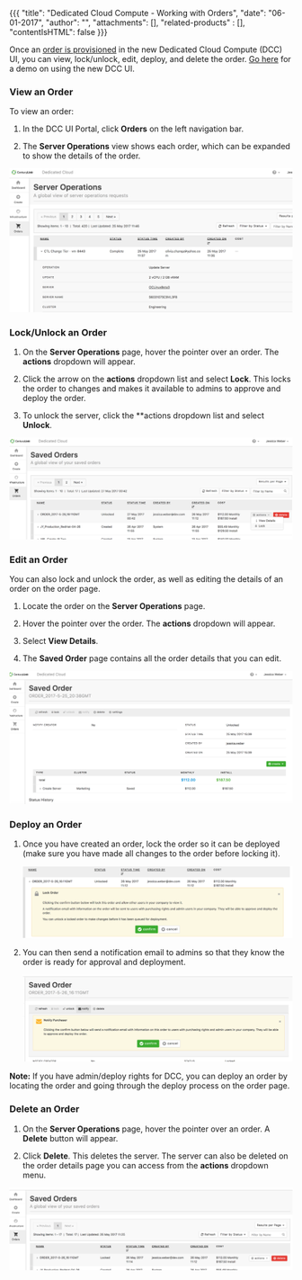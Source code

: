 {{{
"title": "Dedicated Cloud Compute - Working with Orders",
"date": "06-01-2017",
"author": "",
"attachments": [],
"related-products" : [],
"contentIsHTML": false
}}}

Once an [order is provisioned](./dcc-ui-provisioning-orders.md) in the new Dedicated Cloud Compute (DCC) UI, you can view, lock/unlock, edit, deploy, and delete the order. [Go here](./dcc-ui-demo-videos.md) for a demo on using the new DCC UI.

### View an Order

To view an order:

1. In the DCC UI Portal, click **Orders** on the left navigation bar.

2. The **Server Operations** view shows each order, which can be expanded to show the details of the order.

![dashboard](../../images/dcc-ui-working-with-orders-1.png)

### Lock/Unlock an Order

1. On the **Server Operations** page, hover the pointer over an order. The **actions** dropdown will appear.

2. Click the arrow on the **actions** dropdown list and select **Lock**. This locks the order to changes and makes it available to admins to approve and deploy the order.

3. To unlock the server, click the **actions dropdown list and select **Unlock**.

![dashboard](../../images/dcc-ui-working-with-orders-2.png)

### Edit an Order

You can also lock and unlock the order, as well as editing the details of an order on the order page.

1. Locate the order on the **Server Operations** page.

2. Hover the pointer over the order. The **actions** dropdown will appear.

3. Select **View Details**.

4. The **Saved Order** page contains all the order details that you can edit.

![dashboard](../../images/dcc-ui-working-with-orders-3.png)

### Deploy an Order

1. Once you have created an order, lock the order so it can be deployed (make sure you have made all changes to the order before locking it).

    ![dashboard](../../images/dcc-ui-working-with-orders-4.png)

2. You can then send a notification email to admins so that they know the order is ready for approval and deployment.

    ![dashboard](../../images/dcc-ui-working-with-orders-5.png)

**Note:** If you have admin/deploy rights for DCC, you can deploy an order by locating the order and going through the deploy process on the order page.

### Delete an Order

1. On the **Server Operations** page, hover the pointer over an order. A **Delete** button will appear.

2. Click **Delete**. This deletes the server. The server can also be deleted on the order details page you can access from the **actions** dropdown menu.

![dashboard](../../images/dcc-ui-working-with-orders-6.png)
